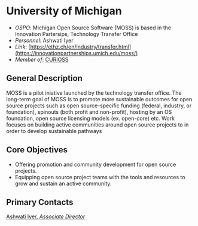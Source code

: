 # University of Michigan

- *OSPO*: Michigan Open Source Software (MOSS) is based in the Innovation Partersips, Technology Transfer Office
- *Personnel*: Ashwati Iyer
- *Link*: [https://ethz.ch/en/industry/transfer.html](https://innovationpartnerships.umich.edu/moss/)
- *Member of*: [CURIOSS](https://curioss.org/)

## General Description

MOSS is a pilot iniative launched by the technology transfer office. The long-term goal of MOSS is to promote more sustainable outcomes for open source projects such as open source-specific funding (federal, industry, or foundation), spinouts (both profit and non-profit), hosting by an OS foundation, open source licensing models (ex. open-core) etc. Work focuses on building active communities around open source projects to in order to develop sustainable pathways

## Core Objectives

- Offering promotion and community development for open source projects.
- Equipping open source project teams with the tools and resources to grow and sustain an active community.

## Primary Contacts

[Ashwati Iyer, *Associate Director*](https://innovationpartnerships.umich.edu/people/ashwathi-iyer/)
